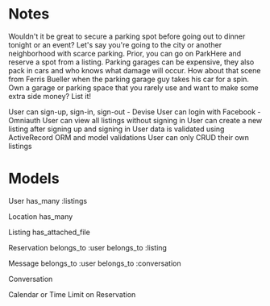 # Notes

Wouldn't it be great to secure a parking spot before going out to dinner tonight or an event? Let's say you're going to the city or another neighborhood with scarce parking. Prior, you can go on ParkHere and reserve a spot from a listing.
Parking garages can be expensive, they also pack in cars and who knows what damage will occur. How about that scene from Ferris Bueller when the parking garage guy takes his car for a spin.
Own a garage or parking space that you rarely use and want to make some extra side money? List it!

 User can sign-up, sign-in, sign-out - Devise
 User can login with Facebook - Omniauth
 User can view all listings without signing in
 User can create a new listing after signing up and signing in
 User data is validated using ActiveRecord ORM and model validations
 User can only CRUD their own listings

# Models

User
has_many :listings

Location
has_many

Listing
has_attached_file

Reservation
belongs_to :user
belongs_to :listing

Message
belongs_to :user
belongs_to :conversation

Conversation


Calendar or Time Limit on Reservation
